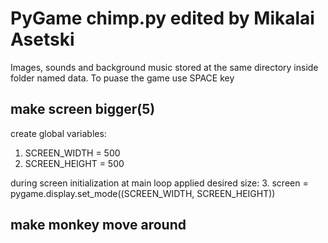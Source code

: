 # PyGame chimp.py edited by Mikalai Asetski

Images, sounds and background music stored at the same directory inside folder named data. 
To puase the game use SPACE key 


## make screen bigger(5)

create global variables: 
1. SCREEN_WIDTH = 500
2.  SCREEN_HEIGHT = 500

during screen initialization at main loop applied desired size:
3.  screen = pygame.display.set_mode((SCREEN_WIDTH, SCREEN_HEIGHT))

## make monkey move around 
